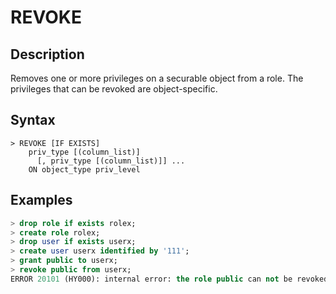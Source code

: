 # **REVOKE**

## **Description**

Removes one or more privileges on a securable object from a role. The privileges that can be revoked are object-specific.

## **Syntax**

```
> REVOKE [IF EXISTS]
    priv_type [(column_list)]
      [, priv_type [(column_list)]] ...
    ON object_type priv_level
```

## **Examples**

```sql
> drop role if exists rolex;
> create role rolex;
> drop user if exists userx;
> create user userx identified by '111';
> grant public to userx;
> revoke public from userx;
ERROR 20101 (HY000): internal error: the role public can not be revoked
```
